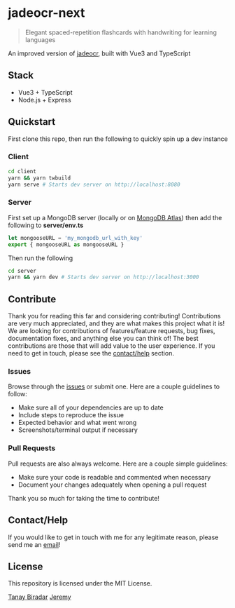# jadeocr-next

> Elegant spaced-repetition flashcards with handwriting for learning languages

An improved version of [jadeocr](https://jadeocr.com), built with Vue3 and TypeScript


## Stack
* Vue3 + TypeScript
* Node.js + Express


## Quickstart
First clone this repo, then run the following to quickly spin up a dev instance
### Client
```bash
cd client
yarn && yarn twbuild
yarn serve # Starts dev server on http://localhost:8080
```
### Server
First set up a MongoDB server (locally or on [MongoDB Atlas](https://www.mongodb.com/cloud/atlas)) then add the following to **server/env.ts**
```typescript
let mongooseURL = 'my_mongodb_url_with_key'
export { mongooseURL as mongooseURL }
```
Then run the following
```bash
cd server
yarn && yarn dev # Starts dev server on http://localhost:3000
```


## Contribute
Thank you for reading this far and considering contributing! Contributions are very much appreciated, and they are what makes this project what it is! We are looking for contributions of features/feature requests, bug fixes, documentation fixes, and anything else you can think of! The best contributions are those that will add value to the user experience. If you need to get in touch, please see the [contact/help](#Contact/Help) section.

### Issues
Browse through the [issues](https://github.com/TanayB11/jadeocr-next/issues) or submit one. Here are a couple guidelines to follow:
* Make sure all of your dependencies are up to date
* Include steps to reproduce the issue
* Expected behavior and what went wrong
* Screenshots/terminal output if necessary
### Pull Requests
Pull requests are also always welcome. Here are a couple simple guidelines:
* Make sure your code is readable and commented when necessary
* Document your changes adequately when opening a pull request

Thank you so much for taking the time to contribute!


## Contact/Help
If you would like to get in touch with me for any legitimate reason, please send me an <a href='mailto: devs@jadeocr.com'>email</a>! 


## License
This repository is licensed under the MIT License.

[Tanay Biradar](https://github.com/TanayB11)
[Jeremy](https://github.com/wizard1238)
